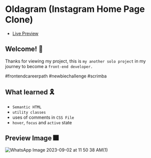 # Oldagram (Instagram Home Page Clone)

- <a href="https://wearethechamp.netlify.app/">Live Preview</a>

## Welcome! 👋

Thanks for viewing my project, this is `my another solo project` in my journey to become a `front-end developer.`

#frontendcareerpath #newbiechallenge #scrimba

## What learned 🎗️

- `Semantic HTML`
- `utility classes`
- uses of comments in `CSS File`
- `hover`, `focus` and `active` state

## Preview Image 🎆

![WhatsApp Image 2023-09-02 at 11 50 38 AM(1)](https://github.com/MrSandeepSharma/We-are-the-Champions/assets/142038020/d9ab6ca8-c630-4430-8b3a-52715e0115fd)
